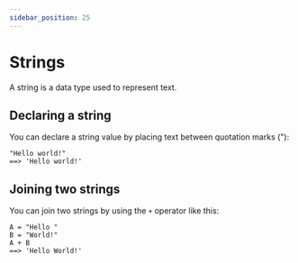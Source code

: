 ```yaml
---
sidebar_position: 25
---
```


# Strings

A string is a data type used to represent text.

## Declaring a string

You can declare a string value by placing text between quotation marks ("):

```deci live
"Hello world!"
==> 'Hello world!'
```

## Joining two strings

You can join two strings by using the `+` operator like this:

```deci live
A = "Hello "
B = "World!"
A + B
==> 'Hello World!'
```

